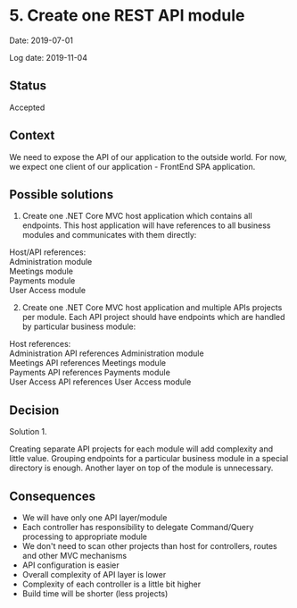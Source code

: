 # 5.   Create one REST API module

Date: 2019-07-01

Log date: 2019-11-04

## Status

Accepted

## Context

We need to expose the API of our application to the outside world. For now, we expect one client of our application - FrontEnd SPA application.

## Possible solutions
1. Create one .NET Core MVC host application which contains all endpoints. This host application will have references to all business modules and communicates with them directly:</br>

Host/API references:</br>
Administration module</br>
Meetings module</br>
Payments module</br>
User Access module</br>

2. Create one .NET Core MVC host application and multiple APIs projects per module. Each API project should have endpoints which are handled by particular business module:</br> 

Host references:</br>
Administration API references Administration module</br>
Meetings API references Meetings module</br>
Payments API references Payments module</br>
User Access API references User Access module</br>

## Decision

Solution 1.

Creating separate API projects for each module will add complexity and little value. Grouping endpoints for a particular business module in a special directory is enough. Another layer on top of the module is unnecessary.

## Consequences
- We will have only one API layer/module
- Each controller has responsibility to delegate Command/Query processing to appropriate module
- We don't need to scan other projects than host for controllers, routes and other MVC mechanisms
- API configuration is easier
- Overall complexity of API layer is lower
- Complexity of each controller is a little bit higher
- Build time will be shorter (less projects)